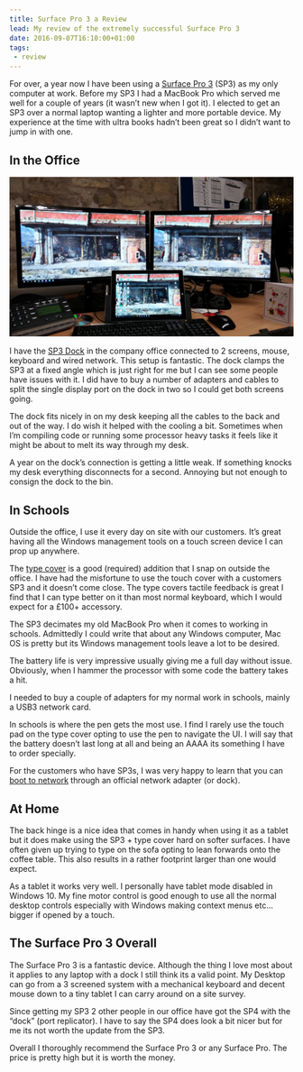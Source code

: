 ```yaml
---
title: Surface Pro 3 a Review
lead: My review of the extremely successful Surface Pro 3
date: 2016-09-07T16:10:00+01:00
tags:
 - review
---
```

For over, a year now I have been using a [Surface Pro 3](http://amzn.to/2u3GwBd) (SP3) as my only computer at work. Before my SP3 I had a MacBook Pro which served me well for a couple of years (it wasn’t new when I got it). I elected to get an SP3 over a normal laptop wanting a lighter and more portable device. My experience at the time with ultra books hadn’t been great so I didn’t want to jump in with one.

## In the Office

![On my desk](/assets/2016/09/surface-pro-3-review/desk.jpg)

I have the [SP3 Dock](http://amzn.to/2v2RpjY) in the company office connected to 2 screens, mouse, keyboard and wired network. This setup is fantastic. The dock clamps the SP3 at a fixed angle which is just right for me but I can see some people have issues with it. I did have to buy a number of adapters and cables to split the single display port on the dock in two so I could get both screens going.

The dock fits nicely in on my desk keeping all the cables to the back and out of the way. I do wish it helped with the cooling a bit. Sometimes when I’m compiling code or running some processor heavy tasks it feels like it might be about to melt its way through my desk.

A year on the dock’s connection is getting a little weak. If something knocks my desk everything disconnects for a second. Annoying but not enough to consign the dock to the bin.

## In Schools

Outside the office, I use it every day on site with our customers. It’s great having all the Windows management tools on a touch screen device I can prop up anywhere.

The [type cover](http://amzn.to/2t4Ayf6) is a good (required) addition that I snap on outside the office. I have had the misfortune to use the touch cover with a customers SP3 and it doesn’t come close. The type covers tactile feedback is great I find that I can type better on it than most normal keyboard, which I would expect for a £100+ accessory.

The SP3 decimates my old MacBook Pro when it comes to working in schools. Admittedly I could write that about any Windows computer, Mac OS is pretty but its Windows management tools leave a lot to be desired.

The battery life is very impressive usually giving me a full day without issue. Obviously, when I hammer the processor with some code the battery takes a hit.

I needed to buy a couple of adapters for my normal work in schools, mainly a USB3 network card.

In schools is where the pen gets the most use. I find I rarely use the touch pad on the type cover opting to use the pen to navigate the UI. I will say that the battery doesn’t last long at all and being an AAAA its something I have to order specially.

For the customers who have SP3s, I was very happy to learn that you can [boot to network](https://blogs.technet.microsoft.com/deploymentguys/2013/05/16/pxe-deployment-with-surface-pro/) through an official network adapter (or dock).

## At Home

The back hinge is a nice idea that comes in handy when using it as a tablet but it does make using the SP3 + type cover hard on softer surfaces. I have often given up trying to type on the sofa opting to lean forwards onto the coffee table. This also results in a rather footprint larger than one would expect.

As a tablet it works very well. I personally have tablet mode disabled in Windows 10. My fine motor control is good enough to use all the normal desktop controls especially with Windows making context menus etc… bigger if opened by a touch.

## The Surface Pro 3 Overall

The Surface Pro 3 is a fantastic device. Although the thing I love most about it applies to any laptop with a dock I still think its a valid point. My Desktop can go from a 3 screened system with a mechanical keyboard and decent mouse down to a tiny tablet I can carry around on a site survey.

Since getting my SP3 2 other people in our office have got the SP4 with the “dock” (port replicator). I have to say the SP4 does look a bit nicer but for me its not worth the update from the SP3.

Overall I thoroughly recommend the Surface Pro 3 or any Surface Pro. The price is pretty high but it is worth the money.

